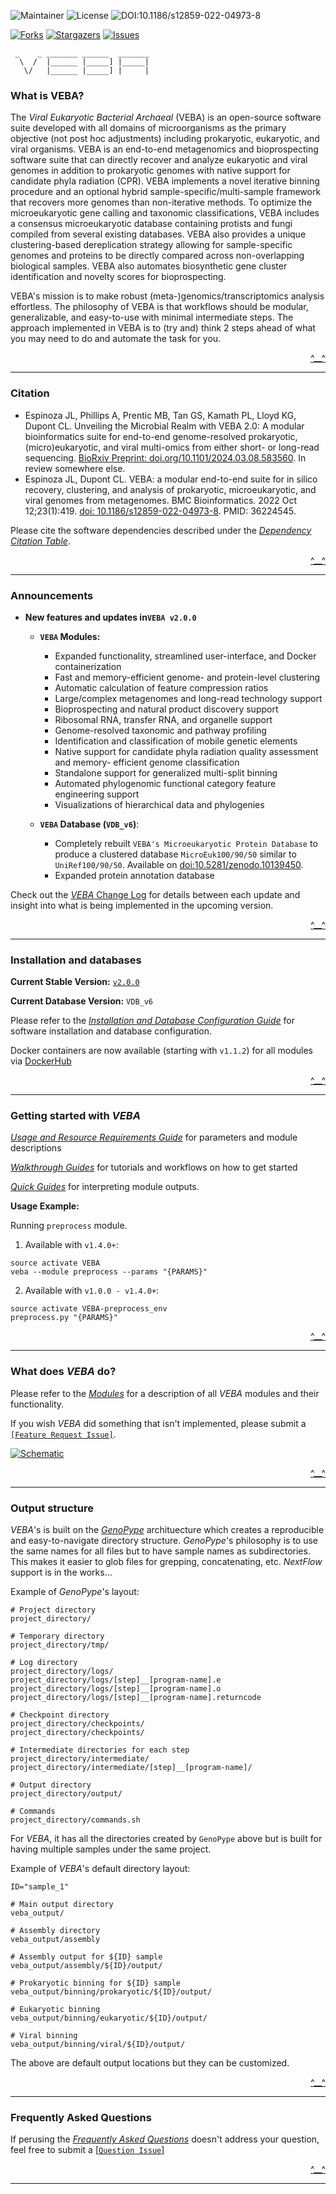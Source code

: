 <a name="readme-top"></a>

![Maintainer](https://img.shields.io/badge/Maintainer-@jolespin-blue) ![License](https://img.shields.io/badge/License-AGPLv3-blue) ![DOI:10.1186/s12859-022-04973-8](https://zenodo.org/badge/DOI/10.1186/s12859-022-04973-8.svg)

[![Forks][forks-shield]][forks-url]
[![Stargazers][stars-shield]][stars-url]
[![Issues][issues-shield]][issues-url]



[forks-shield]: https://img.shields.io/github/forks/jolespin/veba.svg?style=for-the-badge
[forks-url]: https://github.com/jolespin/veba/members
[stars-shield]: https://img.shields.io/github/stars/jolespin/veba.svg?style=for-the-badge
[stars-url]: https://github.com/jolespin/veba/stargazers
[issues-shield]: https://img.shields.io/github/issues/jolespin/veba.svg?style=for-the-badge
[issues-url]: https://github.com/jolespin/veba/issues

```
 _    _ _______ ______  _______
  \  /  |______ |_____] |_____|
   \/   |______ |_____] |     |
```

### What is VEBA? 
The *Viral Eukaryotic Bacterial Archaeal* (VEBA) is an open-source software suite developed with all domains of microorganisms as the primary objective (not post hoc adjustments) including prokaryotic, eukaryotic, and viral organisms.  VEBA is an end-to-end metagenomics and bioprospecting software suite that can directly recover and analyze eukaryotic and viral genomes in addition to prokaryotic genomes with native support for candidate phyla radiation (CPR). VEBA implements a novel iterative binning procedure and an optional hybrid sample-specific/multi-sample framework that recovers more genomes than non-iterative methods.  To optimize the microeukaryotic gene calling and taxonomic classifications, VEBA includes a consensus microeukaryotic database containing protists and fungi compiled from several existing databases. VEBA also provides a unique clustering-based dereplication strategy allowing for sample-specific genomes and proteins to be directly compared across non-overlapping biological samples. VEBA also automates biosynthetic gene cluster identification and novelty scores for bioprospecting.

VEBA's mission is to make robust (meta-)genomics/transcriptomics analysis effortless.  The philosophy of VEBA is that workflows should be modular, generalizable, and easy-to-use with minimal intermediate steps.  The approach implemented in VEBA is to (try and) think 2 steps ahead of what you may need to do and automate the task for you.

<p align="right"><a href="#readme-top">^__^</a></p>

___________________________________________________________________

### Citation

* Espinoza JL, Phillips A, Prentic MB, Tan GS, Kamath PL, Lloyd KG, Dupont CL. Unveiling the Microbial Realm with VEBA 2.0: A modular bioinformatics suite for end-to-end genome-resolved prokaryotic, (micro)eukaryotic, and viral multi-omics from either short- or long-read sequencing.  [BioRxiv Preprint: doi.org/10.1101/2024.03.08.583560](https://doi.org/10.1101/2024.03.08.583560). In review somewhere else.
* Espinoza JL, Dupont CL. VEBA: a modular end-to-end suite for in silico recovery, clustering, and analysis of prokaryotic, microeukaryotic, and viral genomes from metagenomes. BMC Bioinformatics. 2022 Oct 12;23(1):419. [doi: 10.1186/s12859-022-04973-8](https://doi.org/10.1186/s12859-022-04973-8). PMID: 36224545.

Please cite the software dependencies described under the [*Dependency Citation Table*](CITATIONS.md).

<p align="right"><a href="#readme-top">^__^</a></p>

___________________________________________________________________

### Announcements

* **New features and updates in`VEBA v2.0.0`**

	* **`VEBA` Modules:**
		* Expanded functionality, streamlined user-interface, and Docker containerization
		* Fast and memory-efficient genome- and protein-level clustering
		* Automatic calculation of feature compression ratios
		* Large/complex metagenomes and long-read technology support
		* Bioprospecting and natural product discovery support
		* Ribosomal RNA, transfer RNA, and organelle support
		* Genome-resolved taxonomic and pathway profiling
		* Identification and classification of mobile genetic elements
		* Native support for candidate phyla radiation quality assessment and memory- efficient genome classification
		* Standalone support for generalized multi-split binning
		* Automated phylogenomic functional category feature engineering support
		* Visualizations of hierarchical data and phylogenies

	* **`VEBA` Database (`VDB_v6`)**:

		* Completely rebuilt `VEBA's Microeukaryotic Protein Database` to produce a clustered database `MicroEuk100/90/50` similar to `UniRef100/90/50`. Available on [doi:10.5281/zenodo.10139450](https://zenodo.org/records/10139451).
		* Expanded protein annotation database


Check out the [*VEBA* Change Log](CHANGELOG.md) for details between each update and insight into what is being implemented in the upcoming version.

<p align="right"><a href="#readme-top">^__^</a></p>

___________________________________________________________________


### Installation and databases

**Current Stable Version:** [`v2.0.0`](https://github.com/jolespin/veba/releases/tag/v2.0.0)

**Current Database Version:** `VDB_v6`

Please refer to the [*Installation and Database Configuration Guide*](install/README.md) for software installation and database configuration.

Docker containers are now available (starting with `v1.1.2`) for all modules via [DockerHub](https://hub.docker.com/repositories/jolespin)

<p align="right"><a href="#readme-top">^__^</a></p>

___________________________________________________________________

### Getting started with *VEBA*

[*Usage and Resource Requirements Guide*](bin/README.md) for parameters and module descriptions

[*Walkthrough Guides*](walkthroughs/README.md) for tutorials and workflows on how to get started

[*Quick Guides*](walkthroughs/docs/interpreting_module_outputs.md) for interpreting module outputs.

**Usage Example:**

Running `preprocess` module. 

1) Available with `v1.4.0+`:

```
source activate VEBA
veba --module preprocess --params "{PARAMS}" 
```

2) Available with `v1.0.0 - v1.4.0+`:

```
source activate VEBA-preprocess_env
preprocess.py "{PARAMS}"
```

<p align="right"><a href="#readme-top">^__^</a></p>

___________________________________________________________________

### What does *VEBA* do?

Please refer to the [*Modules*](bin/README.md) for a description of all *VEBA* modules and their functionality.

If you wish *VEBA* did something that isn't implemented, please submit a [`[Feature Request Issue]`](https://github.com/jolespin/veba/issues/new/choose).

[![Schematic](images/Schematic.png)](images/Schematic.pdf)

<p align="right"><a href="#readme-top">^__^</a></p>

___________________________________________________________________


### Output structure
*VEBA*'s is built on the [*GenoPype*](https://github.com/jolespin/genopype) archituecture which creates a reproducible and easy-to-navigate directory structure.  *GenoPype*'s philosophy is to use the same names for all files but to have sample names as subdirectories.  This makes it easier to glob files for grepping, concatenating, etc. *NextFlow* support is in the works...

Example of *GenoPype*'s layout:

```
# Project directory
project_directory/

# Temporary directory
project_directory/tmp/

# Log directory
project_directory/logs/
project_directory/logs/[step]__[program-name].e
project_directory/logs/[step]__[program-name].o
project_directory/logs/[step]__[program-name].returncode

# Checkpoint directory
project_directory/checkpoints/
project_directory/checkpoints/

# Intermediate directories for each step
project_directory/intermediate/
project_directory/intermediate/[step]__[program-name]/

# Output directory
project_directory/output/

# Commands
project_directory/commands.sh
```

For *VEBA*, it has all the directories created by `GenoPype` above but is built for having multiple samples under the same project. 

Example of *VEBA*'s default directory layout:

```
ID="sample_1"

# Main output directory
veba_output/

# Assembly directory
veba_output/assembly

# Assembly output for ${ID} sample
veba_output/assembly/${ID}/output/

# Prokaryotic binning for ${ID} sample
veba_output/binning/prokaryotic/${ID}/output/ 

# Eukaryotic binning
veba_output/binning/eukaryotic/${ID}/output/

# Viral binning
veba_output/binning/viral/${ID}/output/
```

The above are default output locations but they can be customized.


<p align="right"><a href="#readme-top">^__^</a></p>

___________________________________________________________________

### Frequently Asked Questions

If perusing the [*Frequently Asked Questions*](FAQ.md) doesn't address your question, feel free to submit a [[`Question Issue`]](https://github.com/jolespin/veba/issues/new) 

<p align="right"><a href="#readme-top">^__^</a></p>

___________________________________________________________________

